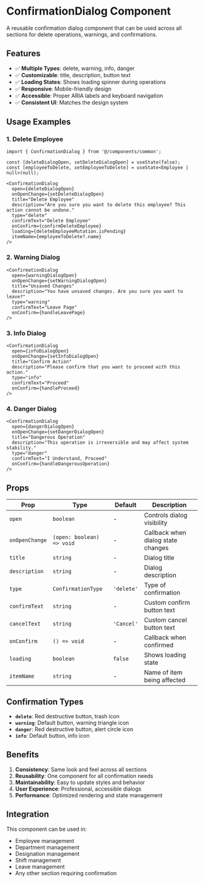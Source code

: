 # ConfirmationDialog Component

A reusable confirmation dialog component that can be used across all sections for delete operations, warnings, and confirmations.

## Features

- ✅ **Multiple Types**: delete, warning, info, danger
- ✅ **Customizable**: title, description, button text
- ✅ **Loading States**: Shows loading spinner during operations
- ✅ **Responsive**: Mobile-friendly design
- ✅ **Accessible**: Proper ARIA labels and keyboard navigation
- ✅ **Consistent UI**: Matches the design system

## Usage Examples

### 1. Delete Employee
```tsx
import { ConfirmationDialog } from '@/components/common';

const [deleteDialogOpen, setDeleteDialogOpen] = useState(false);
const [employeeToDelete, setEmployeeToDelete] = useState<Employee | null>(null);

<ConfirmationDialog
  open={deleteDialogOpen}
  onOpenChange={setDeleteDialogOpen}
  title="Delete Employee"
  description="Are you sure you want to delete this employee? This action cannot be undone."
  type="delete"
  confirmText="Delete Employee"
  onConfirm={confirmDeleteEmployee}
  loading={deleteEmployeeMutation.isPending}
  itemName={employeeToDelete?.name}
/>
```

### 2. Warning Dialog
```tsx
<ConfirmationDialog
  open={warningDialogOpen}
  onOpenChange={setWarningDialogOpen}
  title="Unsaved Changes"
  description="You have unsaved changes. Are you sure you want to leave?"
  type="warning"
  confirmText="Leave Page"
  onConfirm={handleLeavePage}
/>
```

### 3. Info Dialog
```tsx
<ConfirmationDialog
  open={infoDialogOpen}
  onOpenChange={setInfoDialogOpen}
  title="Confirm Action"
  description="Please confirm that you want to proceed with this action."
  type="info"
  confirmText="Proceed"
  onConfirm={handleProceed}
/>
```

### 4. Danger Dialog
```tsx
<ConfirmationDialog
  open={dangerDialogOpen}
  onOpenChange={setDangerDialogOpen}
  title="Dangerous Operation"
  description="This operation is irreversible and may affect system stability."
  type="danger"
  confirmText="I Understand, Proceed"
  onConfirm={handleDangerousOperation}
/>
```

## Props

| Prop | Type | Default | Description |
|------|------|---------|-------------|
| `open` | `boolean` | - | Controls dialog visibility |
| `onOpenChange` | `(open: boolean) => void` | - | Callback when dialog state changes |
| `title` | `string` | - | Dialog title |
| `description` | `string` | - | Dialog description |
| `type` | `ConfirmationType` | `'delete'` | Type of confirmation |
| `confirmText` | `string` | - | Custom confirm button text |
| `cancelText` | `string` | `'Cancel'` | Custom cancel button text |
| `onConfirm` | `() => void` | - | Callback when confirmed |
| `loading` | `boolean` | `false` | Shows loading state |
| `itemName` | `string` | - | Name of item being affected |

## Confirmation Types

- **`delete`**: Red destructive button, trash icon
- **`warning`**: Default button, warning triangle icon
- **`danger`**: Red destructive button, alert circle icon
- **`info`**: Default button, info icon

## Benefits

1. **Consistency**: Same look and feel across all sections
2. **Reusability**: One component for all confirmation needs
3. **Maintainability**: Easy to update styles and behavior
4. **User Experience**: Professional, accessible dialogs
5. **Performance**: Optimized rendering and state management

## Integration

This component can be used in:
- Employee management
- Department management
- Designation management
- Shift management
- Leave management
- Any other section requiring confirmation 